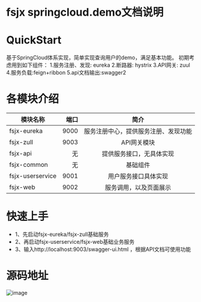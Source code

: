 # fsjx springcloud.demo文档说明

# QuickStart

基于SpringCloud体系实现，简单实现查询用户的demo，满足基本功能。
初期考虑用到如下组件：
1.服务注册、发现: eureka
2.断路器: hystrix
3.API网关: zuul
4.服务负载:feign+ribbon
5.api文档输出:swagger2


# 各模块介绍

| 模块名称        | 端口    |  简介   |
| --------        | -----:  | :----:  |
|fsjx-eureka      |	 9000	|  服务注册中心，提供服务注册、发现功能
|fsjx-zull	      |  9003	|  API网关模块
|fsjx-api	      |  无	    |  提供服务接口，无具体实现
|fsjx-common      |	 无 	|  基础组件
|fsjx-userservice |	 9001	|  用户服务接口具体实现
|fsjx-web	      |  9002	|  服务调用，以及页面展示

# 快速上手

- 1、先启动fsjx-eureka/fsjx-zull基础服务
- 2、再启动fsjx-userservice/fsjx-web基础业务服务
- 3、输入http://localhost:9003/swagger-ui.html ，根据API文档可使用功能

# 源码地址
![image](https://github.com/lizhen376751/fsjx-springcloud-demo.git)



       
     
      